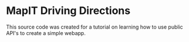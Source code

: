 # MapIT Driving Directions

This source code was created for a tutorial on learning how to use public API's to create a simple webapp. 